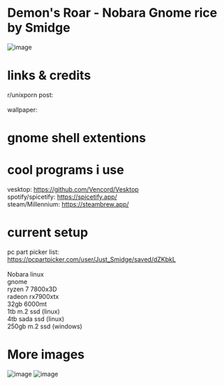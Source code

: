 # Demon's Roar - Nobara Gnome rice by Smidge
![image](https://github.com/user-attachments/assets/c0d4716d-b7ee-4772-945a-a16024cf08c6) <br>

# links & credits
r/unixporn post:  <br> <br>
wallpaper: 

# gnome shell extentions


# cool programs i use
vesktop: https://github.com/Vencord/Vesktop <br>
spotify/spicetify: https://spicetify.app/ <br>
steam/Millennium: https://steambrew.app/

# current setup 
pc part picker list: https://pcpartpicker.com/user/Just_Smidge/saved/dZKbkL <br> <br>
Nobara linux <br>
gnome <br>
ryzen 7 7800x3D <br>
radeon rx7900xtx <br>
32gb 6000mt <br>
1tb m.2 ssd (linux) <br>
4tb sada ssd (linux) <br>
250gb m.2 ssd (windows)

# More images
![image](https://github.com/user-attachments/assets/c0d4716d-b7ee-4772-945a-a16024cf08c6)
![image](https://github.com/user-attachments/assets/6afc16d3-72a0-4da1-a2b3-eb90dc28361c) <br>
